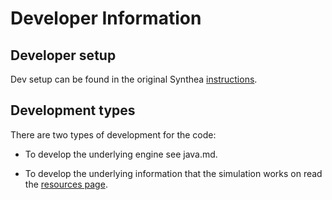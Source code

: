 # Developer Information

## Developer setup
Dev setup can be found in the original Synthea [instructions](https://github.com/synthetichealth/synthea/wiki/Developer-Setup-and-Running).

## Development types
There are two types of development for the code:

- To develop the underlying engine see java.md.

- To develop the underlying information that the simulation works on read the [resources page](resources.md).